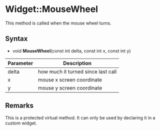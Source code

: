 # Widget::MouseWheel

This method is called when the mouse wheel turns.

## Syntax

- void **MouseWheel**(const int delta, const int x, const int y)


| Parameter | Description |
|---|---|
| delta| how much it turned since last call |
| x | mouse x screen coordinate |
| y | mouse y screen coordinate  |

## Remarks

This is a protected virtual method. It can only be used by declaring it in a custom widget.
